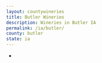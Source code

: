 ```yaml
---
layout: countywineries
title: Butler Wineries
description: Wineries in Butler IA
permalink: /ia/butler/
county: butler
state: ia
---
```

-
